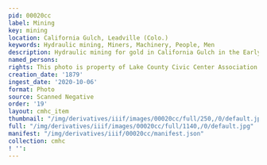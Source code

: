 ```yaml
---
pid: 00020cc
label: Mining
key: mining
location: California Gulch, Leadville (Colo.)
keywords: Hydraulic mining, Miners, Machinery, People, Men
description: Hydraulic mining for gold in California Gulch in the Early Days, c. 1879
named_persons: 
rights: This photo is property of Lake County Civic Center Association.
creation_date: '1879'
ingest_date: '2020-10-06'
format: Photo
source: Scanned Negative
order: '19'
layout: cmhc_item
thumbnail: "/img/derivatives/iiif/images/00020cc/full/250,/0/default.jpg"
full: "/img/derivatives/iiif/images/00020cc/full/1140,/0/default.jpg"
manifest: "/img/derivatives/iiif/00020cc/manifest.json"
collection: cmhc
! '': 
---
```

